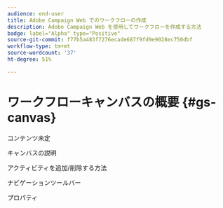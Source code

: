 ```yaml
---
audience: end-user
title: Adobe Campaign Web でのワークフローの作成
description: Adobe Campaign Web を使用してワークフローを作成する方法
badge: label="Alpha" type="Positive"
source-git-commit: f77b5a483f7276ecade687f9fd9e9028ec750dbf
workflow-type: tm+mt
source-wordcount: '37'
ht-degree: 51%

---
```



# ワークフローキャンバスの概要 {#gs-canvas}

コンテンツ未定

キャンバスの説明

アクティビティを追加/削除する方法

ナビゲーションツールバー

プロパティ
